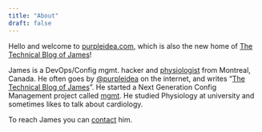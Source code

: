 ```yaml
---
title: "About"
draft: false
---
```


Hello and welcome to [purpleidea.com](https://purpleidea.com/), which is also
the new home of [The Technical Blog of James](/blog/)!

James is a DevOps/Config mgmt. hacker and [physiologist](https://en.wikipedia.org/wiki/Physiology) from Montreal, Canada.
He often goes by [@purpleidea](https://mastodon.social/@purpleidea) on the internet, and writes “[The Technical Blog of James](https://purpleidea.com/blog/)”.
He started a Next Generation Config Management project called [mgmt](https://github.com/purpleidea/mgmt/).
He studied Physiology at university and sometimes likes to talk about cardiology.

To reach James you can [contact](/contact/) him.
